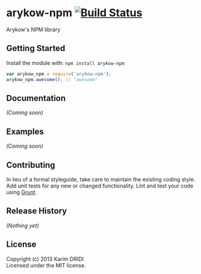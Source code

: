 # arykow-npm [![Build Status](https://secure.travis-ci.org/kdridi/arykow-npm.png?branch=master)](http://travis-ci.org/kdridi/arykow-npm)

Arykow's NPM library

## Getting Started
Install the module with: `npm install arykow-npm`

```javascript
var arykow_npm = require('arykow-npm');
arykow_npm.awesome(); // "awesome"
```

## Documentation
_(Coming soon)_

## Examples
_(Coming soon)_

## Contributing
In lieu of a formal styleguide, take care to maintain the existing coding style. Add unit tests for any new or changed functionality. Lint and test your code using [Grunt](http://gruntjs.com/).

## Release History
_(Nothing yet)_

## License
Copyright (c) 2013 Karim DRIDI  
Licensed under the MIT license.
